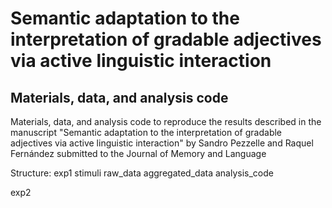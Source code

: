 # Semantic adaptation to the interpretation of gradable adjectives via active linguistic interaction
## Materials, data, and analysis code
Materials, data, and analysis code to reproduce the results described in the manuscript "Semantic adaptation to the interpretation of gradable adjectives via active linguistic interaction" by Sandro Pezzelle and Raquel Fernández submitted to the Journal of Memory and Language

Structure:
exp1
    stimuli
    raw_data
    aggregated_data
    analysis_code


exp2
